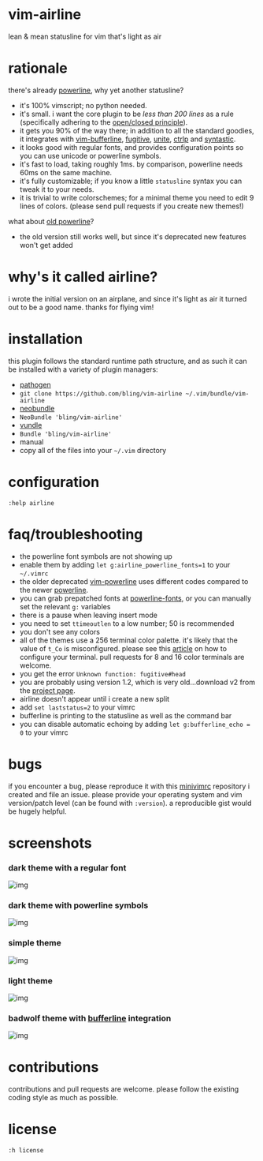 # vim-airline

lean &amp; mean statusline for vim that's light as air

# rationale

there's already [powerline][b], why yet another statusline?

*  it's 100% vimscript; no python needed.
*  it's small.  i want the core plugin to be *less than 200 lines* as a rule (specifically adhering to the [open/closed principle][h]).
*  it gets you 90% of the way there; in addition to all the standard goodies, it integrates with [vim-bufferline][f], [fugitive][d], [unite][i], [ctrlp][j] and [syntastic][e].
*  it looks good with regular fonts, and provides configuration points so you can use unicode or powerline symbols.
*  it's fast to load, taking roughly 1ms.  by comparison, powerline needs 60ms on the same machine.
*  it's fully customizable; if you know a little `statusline` syntax you can tweak it to your needs.
*  it is trivial to write colorschemes; for a minimal theme you need to edit 9 lines of colors. (please send pull requests if you create new themes!)

what about [old powerline][a]?

*  the old version still works well, but since it's deprecated new features won't get added

# why's it called airline?

i wrote the initial version on an airplane, and since it's light as air it turned out to be a good name.  thanks for flying vim!

# installation

this plugin follows the standard runtime path structure, and as such it can be installed with a variety of plugin managers:

*  [pathogen][k]
  *  `git clone https://github.com/bling/vim-airline ~/.vim/bundle/vim-airline`
*  [neobundle][l]
  *  `NeoBundle 'bling/vim-airline'`
*  [vundle][m]
  *  `Bundle 'bling/vim-airline'`
*  manual
  *  copy all of the files into your `~/.vim` directory

# configuration

`:help airline`

# faq/troubleshooting

*  the powerline font symbols are not showing up
  *  enable them by adding `let g:airline_powerline_fonts=1` to your `~/.vimrc`
  *  the older deprecated [vim-powerline][a] uses different codes compared to the newer [powerline][b].
  *  you can grab prepatched fonts at [powerline-fonts][c], or you can manually set the relevant `g:` variables
*  there is a pause when leaving insert mode
  *  you need to set `ttimeoutlen` to a low number; 50 is recommended
*  you don't see any colors
  *  all of the themes use a 256 terminal color palette.  it's likely that the value of `t_Co` is misconfigured.  please see this [article][n] on how to configure your terminal.  pull requests for 8 and 16 color terminals are welcome.
*  you get the error `Unknown function: fugitive#head`
  *  you are probably using version 1.2, which is very old...download v2 from the [project page][d].
*  airline doesn't appear until i create a new split
  *  add `set laststatus=2` to your vimrc
*  bufferline is printing to the statusline as well as the command bar
  *  you can disable automatic echoing by adding `let g:bufferline_echo = 0` to your vimrc

# bugs

if you encounter a bug, please reproduce it with this [minivimrc][g] repository i created and file an issue.  please provide your operating system and vim version/patch level (can be found with `:version`).  a reproducible gist would be hugely helpful.

# screenshots

### dark theme with a regular font

![img](https://github.com/bling/vim-airline/wiki/screenshots/dark.png)

### dark theme with powerline symbols

![img](https://github.com/bling/vim-airline/wiki/screenshots/dark-powerline.png)

### simple theme

![img](https://github.com/bling/vim-airline/wiki/screenshots/simple.png)

### light theme

![img](https://github.com/bling/vim-airline/wiki/screenshots/light.png)

### badwolf theme with [bufferline][f] integration

![img](https://github.com/bling/vim-airline/wiki/screenshots/badwolf.png)

# contributions

contributions and pull requests are welcome.  please follow the existing coding style as much as possible.

# license

`:h license`

[a]: https://github.com/Lokaltog/vim-powerline
[b]: https://github.com/Lokaltog/powerline
[c]: https://github.com/Lokaltog/powerline-fonts
[d]: https://github.com/tpope/vim-fugitive
[e]: https://github.com/scrooloose/syntastic
[f]: https://github.com/bling/vim-bufferline
[g]: https://github.com/bling/minivimrc
[h]: http://en.wikipedia.org/wiki/Open/closed_principle
[i]: https://github.com/Shougo/unite.vim
[j]: https://github.com/kien/ctrlp.vim
[k]: https://github.com/tpope/vim-pathogen
[l]: https://github.com/Shougo/neobundle.vim
[m]: https://github.com/gmarik/vundle
[n]: http://vim.wikia.com/wiki/256_colors_in_vim

